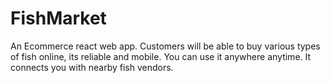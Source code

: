# FishMarket
An Ecommerce react web app. Customers will be able to buy various types of fish online, its reliable and mobile. You can use it anywhere anytime. It connects you with nearby fish vendors.

